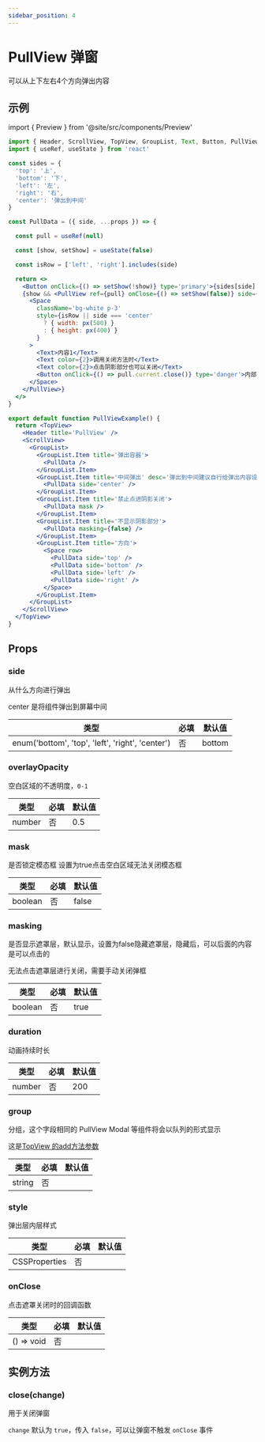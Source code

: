 ```yaml
---
sidebar_position: 4
---
```


# PullView 弹窗

可以从上下左右4个方向弹出内容

## 示例

import { Preview } from '@site/src/components/Preview'

<Preview name='PullView' />

```jsx
import { Header, ScrollView, TopView, GroupList, Text, Button, PullView, Space, px } from '@/duxuiExample'
import { useRef, useState } from 'react'

const sides = {
  'top': '上',
  'bottom': '下',
  'left': '左',
  'right': '右',
  'center': '弹出到中间'
}

const PullData = ({ side, ...props }) => {

  const pull = useRef(null)

  const [show, setShow] = useState(false)

  const isRow = ['left', 'right'].includes(side)

  return <>
    <Button onClick={() => setShow(!show)} type='primary'>{sides[side] || '弹出'}</Button>
    {show && <PullView ref={pull} onClose={() => setShow(false)} side={side} {...props}>
      <Space
        className='bg-white p-3'
        style={isRow || side === 'center'
          ? { width: px(500) }
          : { height: px(400) }
        }
      >
        <Text>内容1</Text>
        <Text color={2}>调用关闭方法时</Text>
        <Text color={2}>点击阴影部分也可以关闭</Text>
        <Button onClick={() => pull.current.close()} type='danger'>内部关闭</Button>
      </Space>
    </PullView>}
  </>
}

export default function PullViewExample() {
  return <TopView>
    <Header title='PullView' />
    <ScrollView>
      <GroupList>
        <GroupList.Item title='弹出容器'>
          <PullData />
        </GroupList.Item>
        <GroupList.Item title='中间弹出' desc='弹出到中间建议自行给弹出内容设置宽度'>
          <PullData side='center' />
        </GroupList.Item>
        <GroupList.Item title='禁止点进阴影关闭'>
          <PullData mask />
        </GroupList.Item>
        <GroupList.Item title='不显示阴影部分'>
          <PullData masking={false} />
        </GroupList.Item>
        <GroupList.Item title='方向'>
          <Space row>
            <PullData side='top' />
            <PullData side='bottom' />
            <PullData side='left' />
            <PullData side='right' />
          </Space>
        </GroupList.Item>
      </GroupList>
    </ScrollView>
  </TopView>
}
```

## Props

### side

从什么方向进行弹出

center 是将组件弹出到屏幕中间

| 类型 | 必填 | 默认值 |
| ---- | -------- | ------- |
| enum('bottom', 'top', 'left', 'right', 'center') | 否 | bottom |

### overlayOpacity

空白区域的不透明度，`0-1`

| 类型 | 必填 | 默认值 |
| ---- | -------- | ------- |
| number | 否 | 0.5 |

### mask

是否锁定模态框 设置为true点击空白区域无法关闭模态框

| 类型 | 必填 | 默认值 |
| ---- | -------- | ------- |
| boolean | 否 | false |

### masking

是否显示遮罩层，默认显示，设置为false隐藏遮罩层，隐藏后，可以后面的内容是可以点击的

无法点击遮罩层进行关闭，需要手动关闭弹框

| 类型 | 必填 | 默认值 |
| ---- | -------- | ------- |
| boolean | 否 | true |

### duration

动画持续时长

| 类型 | 必填 | 默认值 |
| ---- | -------- | ------- |
| number | 否 | 200 |

### group

分组，这个字段相同的 PullView Modal 等组件将会以队列的形式显示

这是[TopView 的add方法参数](TopView#addel-option)

| 类型 | 必填 | 默认值 |
| ---- | -------- | ------- |
| string | 否 |  |

### style

弹出层内层样式

| 类型 | 必填 | 默认值 |
| ---- | -------- | ------- |
| CSSProperties | 否 |  |

### onClose

点击遮罩关闭时的回调函数

| 类型 | 必填 | 默认值 |
| ---- | -------- | ------- |
| () => void | 否 |  |

## 实例方法

### close(change)

用于关闭弹窗

`change` 默认为 `true`，传入 `false`，可以让弹窗不触发 `onClose` 事件